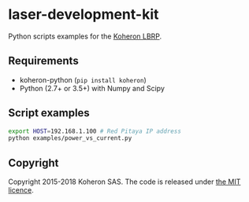 # laser-development-kit

Python scripts examples for the [Koheron LBRP](https://www.koheron.com/photonics/lbrp-laser-board-red-pitaya).

## Requirements

* koheron-python (`pip install koheron`)
* Python (2.7+ or 3.5+) with Numpy and Scipy

## Script examples

```sh
export HOST=192.168.1.100 # Red Pitaya IP address
python examples/power_vs_current.py
```

## Copyright

Copyright 2015-2018 Koheron SAS. The code is released under [the MIT licence](https://github.com/Koheron/laser-development-kit/blob/master/LICENSE).
